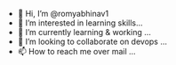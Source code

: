 - 👋 Hi, I’m @romyabhinav1
- 👀 I’m interested in learning skills...
- 🌱 I’m currently learning & working ...
- 💞️ I’m looking to collaborate on devops ...
- 📫 How to reach me over mail ...

<!---
romyabhinav1/romyabhinav1 is a ✨ special ✨ repository because its `README.md` (this file) appears on your GitHub profile.
You can click the Preview link to take a look at your changes.
--->
